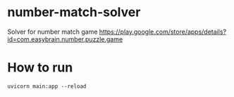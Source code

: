 # number-match-solver
Solver for number match game https://play.google.com/store/apps/details?id=com.easybrain.number.puzzle.game

# How to run

```
uvicorn main:app --reload
```